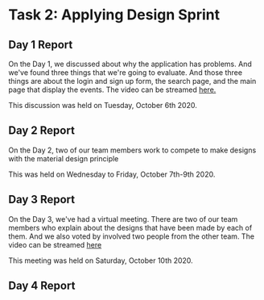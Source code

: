 <h1> Task 2: Applying Design Sprint</h1>

<h2>Day 1 Report</h2>
<p>On the Day 1, we discussed about why the application has problems. And we've found three things that we're going to evaluate. And those three things are about the login and sign up form, the search page, and the main page that display the events. The video can be streamed <a href = "https://youtu.be/XCVpdf0LS6A">here.</a>
<p>This discussion was held on Tuesday, October 6th 2020.
  
<h2>Day 2 Report</h2>
<p>On the Day 2, two of our team members work to compete to make designs with the material design principle<br>
<p>This was held on Wednesday to Friday, October 7th-9th 2020.

<h2>Day 3 Report</h2>
<p>On the Day 3, we've had a virtual meeting. There are two of our team members who explain about the designs that have been made by each of them. And we also voted by involved two people from the other team. The video can be streamed
<a href = "https://youtu.be/Ez75Tp5MBt4"> here </a>
<p> This meeting was held on Saturday, October 10th 2020.
 
<h2>Day 4 Report</h2>
<p>
